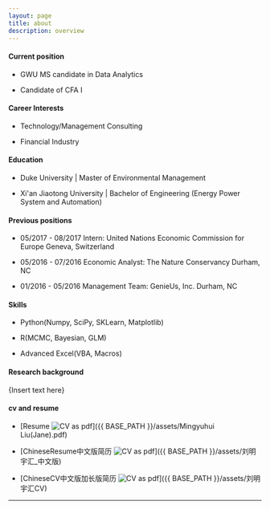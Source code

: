 ```yaml
---
layout: page
title: about
description: overview
---
```


#### <a name="currentposition"></a>Current position
 * GWU MS candidate in Data Analytics

 * Candidate of CFA I

#### <a name="Interests"></a>Career Interests
  * Technology/Management Consulting

  * Financial Industry

#### <a name="education"></a>Education
 * Duke University | Master of Environmental Management

 * Xi'an Jiaotong University | Bachelor of Engineering (Energy Power System and Automation)

#### <a name="previousposition"></a>Previous positions
 * 05/2017 - 08/2017 Intern: United Nations Economic Commission for Europe      Geneva, Switzerland

 * 05/2016 - 07/2016 Economic Analyst: The Nature Conservancy                            Durham, NC

 * 01/2016 - 05/2016 Management Team: GenieUs, Inc.                                      Durham, NC

#### <a name="Skills"></a>Skills
 * Python(Numpy, SciPy, SKLearn, Matplotlib)

 * R(MCMC, Bayesian, GLM)

 * Advanced Excel(VBA, Macros)


#### <a name="researchbackground"></a>Research background
{Insert text here}



#### <a name="cvandresume"></a>cv and resume
 * [Resume ![CV as pdf](icons16/pdf-icon.png)]({{ BASE_PATH }}/assets/Mingyuhui Liu(Jane).pdf)

 * [ChineseResume中文版简历 ![CV as pdf](icons16/pdf-icon.png)]({{ BASE_PATH }}/assets/刘明宇汇_中文版)

 * [ChineseCV中文版加长版简历 ![CV as pdf](icons16/pdf-icon.png)]({{ BASE_PATH }}/assets/刘明宇汇CV)

---



